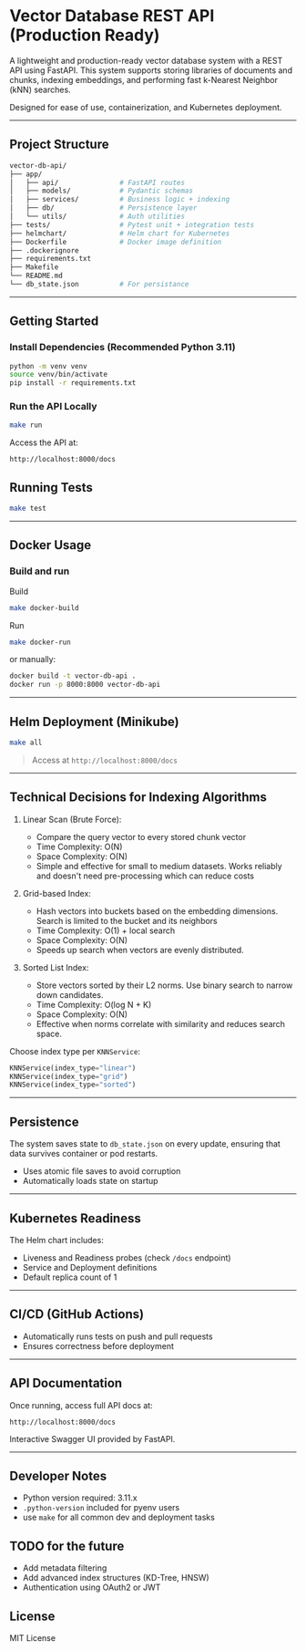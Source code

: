 # Vector Database REST API (Production Ready)

A lightweight and production-ready vector database system with a REST API using FastAPI. This system supports storing libraries of documents and chunks, indexing embeddings, and performing fast k-Nearest Neighbor (kNN) searches.

Designed for ease of use, containerization, and Kubernetes deployment.

---

## Project Structure 
```bash
vector-db-api/
├── app/
│   ├── api/               # FastAPI routes
│   ├── models/            # Pydantic schemas
│   ├── services/          # Business logic + indexing
│   ├── db/                # Persistence layer
│   └── utils/             # Auth utilities
├── tests/                 # Pytest unit + integration tests
├── helmchart/             # Helm chart for Kubernetes
├── Dockerfile             # Docker image definition
├── .dockerignore
├── requirements.txt
├── Makefile
└── README.md
└── db_state.json          # For persistance
```


---

## Getting Started

### Install Dependencies (Recommended Python 3.11)

```bash
python -m venv venv
source venv/bin/activate
pip install -r requirements.txt
```

### Run the API Locally

```bash
make run
```

Access the API at:

```
http://localhost:8000/docs
```

## Running Tests

```bash
make test
```

---

## Docker Usage

### Build and run

Build
```bash
make docker-build
```

Run
```bash
make docker-run
```

or manually:
```bash
docker build -t vector-db-api .
docker run -p 8000:8000 vector-db-api
```

---

## Helm Deployment (Minikube)
```bash
make all
```

> Access at `http://localhost:8000/docs`

---

## Technical Decisions for Indexing Algorithms
1. Linear Scan (Brute Force):
    - Compare the query vector to every stored chunk vector
    - Time Complexity: O(N)
    - Space Complexity: O(N)
    - Simple and effective for small to medium datasets. Works reliably and doesn't need pre-processing which can reduce costs

2. Grid-based Index:
    - Hash vectors into buckets based on the embedding dimensions. Search is limited to the bucket and its neighbors
    - Time Complexity: O(1) + local search
    - Space Complexity: O(N)
    - Speeds up search when vectors are evenly distributed.

3. Sorted List Index:
    - Store vectors sorted by their L2 norms. Use binary search to narrow down candidates. 
    - Time Complexity: O(log N + K)
    - Space Complexity: O(N)
    - Effective when norms correlate with similarity and reduces search space. 

Choose index type per `KNNService`:

```python
KNNService(index_type="linear")
KNNService(index_type="grid")
KNNService(index_type="sorted")
```
---

## Persistence

The system saves state to `db_state.json` on every update, ensuring that data survives container or pod restarts.

- Uses atomic file saves to avoid corruption
- Automatically loads state on startup

---

## Kubernetes Readiness

The Helm chart includes:

- Liveness and Readiness probes (check `/docs` endpoint)
- Service and Deployment definitions
- Default replica count of 1

---

## CI/CD (GitHub Actions)

- Automatically runs tests on push and pull requests
- Ensures correctness before deployment

---

## API Documentation

Once running, access full API docs at:

```
http://localhost:8000/docs
```

Interactive Swagger UI provided by FastAPI.

---

## Developer Notes

- Python version required: 3.11.x
- `.python-version` included for pyenv users
- use `make` for all common dev and deployment tasks

## TODO for the future

- Add metadata filtering
- Add advanced index structures (KD-Tree, HNSW)
- Authentication using OAuth2 or JWT

## License

MIT License